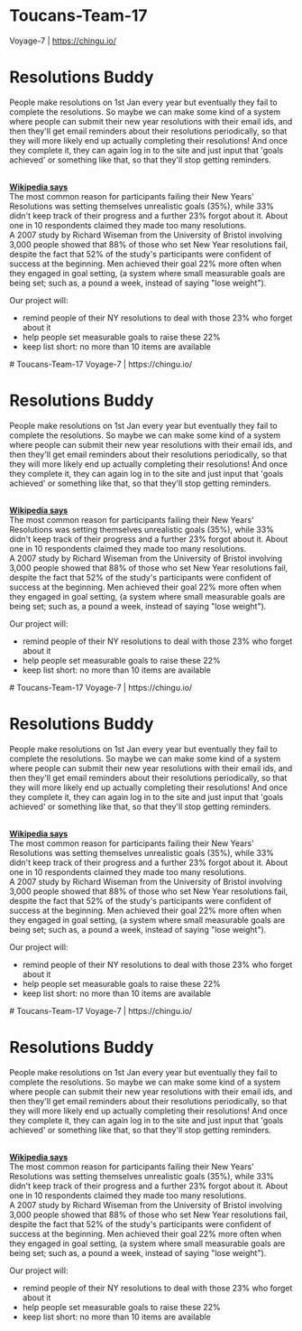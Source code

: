 # Toucans-Team-17
Voyage-7 | https://chingu.io/
<br>
<h1>Resolutions Buddy</h1>
People make resolutions on 1st Jan every year but eventually they fail to complete the resolutions. So maybe we can make some kind of a system where people can submit their new year resolutions with their email ids, and then they'll get email reminders about their resolutions periodically, so that they will more likely end up actually completing their resolutions! And once they complete it, they can again log in to the site and just input that 'goals achieved' or something like that, so that they'll stop getting reminders. 
<br>
<br>
<p>
  <b><a href="https://en.wikipedia.org/wiki/New_Year%27s_resolution">Wikipedia says</a></b>
<br>
The most common reason for participants failing their New Years' Resolutions was setting themselves unrealistic goals (35%), while 33% didn't keep track of their progress and a further 23% forgot about it. About one in 10 respondents claimed they made too many resolutions.
<br>
A 2007 study by Richard Wiseman from the University of Bristol involving 3,000 people showed that 88% of those who set New Year resolutions fail, despite the fact that 52% of the study's participants were confident of success at the beginning. Men achieved their goal 22% more often when they engaged in goal setting, (a system where small measurable goals are being set; such as, a pound a week, instead of saying "lose weight").</p>
<p>
Our project will:
<br>
  <ul>
    <li>remind people of their NY resolutions to deal with those 23% who forget about it</li>
    <li>help people set measurable goals to raise these 22%</li>
    <li>keep list short: no more than 10 items are available</li>
  </ul>
# Toucans-Team-17
Voyage-7 | https://chingu.io/
<br>
<h1>Resolutions Buddy</h1>
People make resolutions on 1st Jan every year but eventually they fail to complete the resolutions. So maybe we can make some kind of a system where people can submit their new year resolutions with their email ids, and then they'll get email reminders about their resolutions periodically, so that they will more likely end up actually completing their resolutions! And once they complete it, they can again log in to the site and just input that 'goals achieved' or something like that, so that they'll stop getting reminders. 
<br>
<br>
<p>
  <b><a href="https://en.wikipedia.org/wiki/New_Year%27s_resolution">Wikipedia says</a></b>
<br>
The most common reason for participants failing their New Years' Resolutions was setting themselves unrealistic goals (35%), while 33% didn't keep track of their progress and a further 23% forgot about it. About one in 10 respondents claimed they made too many resolutions.
<br>
A 2007 study by Richard Wiseman from the University of Bristol involving 3,000 people showed that 88% of those who set New Year resolutions fail, despite the fact that 52% of the study's participants were confident of success at the beginning. Men achieved their goal 22% more often when they engaged in goal setting, (a system where small measurable goals are being set; such as, a pound a week, instead of saying "lose weight").</p>
<p>
Our project will:
<br>
  <ul>
    <li>remind people of their NY resolutions to deal with those 23% who forget about it</li>
    <li>help people set measurable goals to raise these 22%</li>
    <li>keep list short: no more than 10 items are available</li>
  </ul>
# Toucans-Team-17
Voyage-7 | https://chingu.io/
<br>
<h1>Resolutions Buddy</h1>
People make resolutions on 1st Jan every year but eventually they fail to complete the resolutions. So maybe we can make some kind of a system where people can submit their new year resolutions with their email ids, and then they'll get email reminders about their resolutions periodically, so that they will more likely end up actually completing their resolutions! And once they complete it, they can again log in to the site and just input that 'goals achieved' or something like that, so that they'll stop getting reminders. 
<br>
<br>
<p>
  <b><a href="https://en.wikipedia.org/wiki/New_Year%27s_resolution">Wikipedia says</a></b>
<br>
The most common reason for participants failing their New Years' Resolutions was setting themselves unrealistic goals (35%), while 33% didn't keep track of their progress and a further 23% forgot about it. About one in 10 respondents claimed they made too many resolutions.
<br>
A 2007 study by Richard Wiseman from the University of Bristol involving 3,000 people showed that 88% of those who set New Year resolutions fail, despite the fact that 52% of the study's participants were confident of success at the beginning. Men achieved their goal 22% more often when they engaged in goal setting, (a system where small measurable goals are being set; such as, a pound a week, instead of saying "lose weight").</p>
<p>
Our project will:
<br>
  <ul>
    <li>remind people of their NY resolutions to deal with those 23% who forget about it</li>
    <li>help people set measurable goals to raise these 22%</li>
    <li>keep list short: no more than 10 items are available</li>
  </ul>
# Toucans-Team-17
Voyage-7 | https://chingu.io/
<br>
<h1>Resolutions Buddy</h1>
People make resolutions on 1st Jan every year but eventually they fail to complete the resolutions. So maybe we can make some kind of a system where people can submit their new year resolutions with their email ids, and then they'll get email reminders about their resolutions periodically, so that they will more likely end up actually completing their resolutions! And once they complete it, they can again log in to the site and just input that 'goals achieved' or something like that, so that they'll stop getting reminders. 
<br>
<br>
<p>
  <b><a href="https://en.wikipedia.org/wiki/New_Year%27s_resolution">Wikipedia says</a></b>
<br>
The most common reason for participants failing their New Years' Resolutions was setting themselves unrealistic goals (35%), while 33% didn't keep track of their progress and a further 23% forgot about it. About one in 10 respondents claimed they made too many resolutions.
<br>
A 2007 study by Richard Wiseman from the University of Bristol involving 3,000 people showed that 88% of those who set New Year resolutions fail, despite the fact that 52% of the study's participants were confident of success at the beginning. Men achieved their goal 22% more often when they engaged in goal setting, (a system where small measurable goals are being set; such as, a pound a week, instead of saying "lose weight").</p>
<p>
Our project will:
<br>
  <ul>
    <li>remind people of their NY resolutions to deal with those 23% who forget about it</li>
    <li>help people set measurable goals to raise these 22%</li>
    <li>keep list short: no more than 10 items are available</li>
  </ul>
